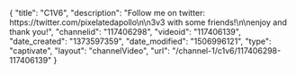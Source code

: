 {
    "title": "C1V6",
    "description": "Follow me on twitter: https:\/\/twitter.com\/pixelatedapollo\n\n3v3 with some friends!\n\nenjoy and thank you!",
    "channelid": "117406298",
    "videoid": "117406139",
    "date_created": "1373597359",
    "date_modified": "1506996121",
    "type": "captivate",
    "layout": "channelVideo",
    "url": "\/channel-1\/c1v6\/117406298-117406139"
}